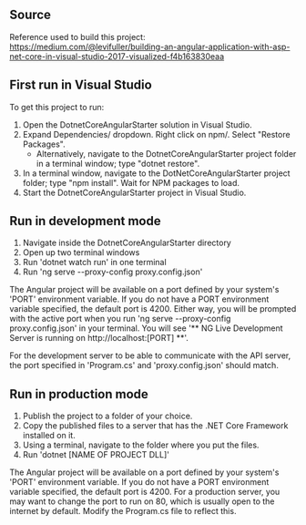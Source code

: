## Source

Reference used to build this project: https://medium.com/@levifuller/building-an-angular-application-with-asp-net-core-in-visual-studio-2017-visualized-f4b163830eaa

## First run in Visual Studio

To get this project to run:

1. Open the DotnetCoreAngularStarter solution in Visual Studio.
2. Expand Dependencies/ dropdown. Right click on npm/. Select "Restore Packages".
    * Alternatively, navigate to the DotnetCoreAngularStarter project folder in a terminal window; type "dotnet restore".
3. In a terminal window, navigate to the DotNetCoreAngularStarter project folder; type "npm install". Wait for NPM packages to load.
4. Start the DotnetCoreAngularStarter project in Visual Studio.

## Run in development mode

1. Navigate inside the DotnetCoreAngularStarter directory
2. Open up two terminal windows
3. Run 'dotnet watch run' in one terminal
4. Run 'ng serve --proxy-config proxy.config.json'

The Angular project will be available on a port defined by your system's 'PORT' environment variable. If you do not have a PORT environment variable specified, the default port is 4200. Either way, you will be prompted with the active port when you run 'ng serve --proxy-config proxy.config.json' in your terminal. You will see '** NG Live Development Server is running on http://localhost:[PORT] **'.

For the development server to be able to communicate with the API server, the port specified in 'Program.cs' and 'proxy.config.json' should match.

## Run in production mode

1. Publish the project to a folder of your choice.
2. Copy the published files to a server that has the .NET Core Framework installed on it.
3. Using a terminal, navigate to the folder where you put the files.
4. Run 'dotnet [NAME OF PROJECT DLL]'

The Angular project will be available on a port defined by your system's 'PORT' environment variable. If you do not have a PORT environment variable specified, the default port is 4200.
For a production server, you may want to change the port to run on 80, which is usually open to the internet by default. Modify the Program.cs file to reflect this.